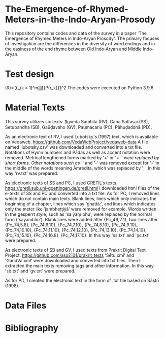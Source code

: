 # The-Emergence-of-Rhymed-Meters-in-the-Indo-Aryan-Prosody
This repository contains codes and data of the survey in a paper 'The Emergence of Rhymed Meters in Indo-Aryan Prosody'.
The primary focuses of investigation are the differences in the diversity of word endings and in the easiness of the end rhyme between Old Indo-Aryan and Middle Indo-Aryan. 

# Test design

(R)= ∑_(k = 1)^m▒〖{P(r_k)}〗^2 
The codes were executed on Python 3.9.6.

# Material Texts
This survey utilizes six texts: R̥gveda Saṃhitā (RV), Gāhā Sattasaī (SS), Setubandha (SB), Gaüḍavaho (GV), Paümacariu (PC), Pāhuḍadohā (PD).  

As an electronic text of RV, I used Lubotsky's (1997) text, which is available on Vedaweb. 
  https://github.com/VedaWebProject/vedaweb-data
A file named 'lubotsky.csv' was downloaded and converted into a txt file. Notations of Hymn numbers and Pādas as well as accent notation were removed. Metrical lengthened forms marked by '+' or '+_-' were replaced by short forms. Other notations such as '_' and '-' was removed except for '-' in the middle of the words meaning Āmredita, which was replaced by ' '. In this way 'rv.txt' was prepared.

As electronic texts of SS and PC, I used GRETIL's texts.
  https://gretil.sub.uni-goettingen.de/gretil.html
I downloaded html files of the e-texts of SS and PC and converted into a txt file.
As for PC, I removed lines which do not contain main texts. Blank lines, lines which only indicates the beginning of a chapter, lines which say 'ghattā:', and lines which indicates only the meter like 'jambheṭṭiẏā' were removed for example. Words written in the gesperrt style, such as 'sa ẏaṃ bhu', were replaced by the normal form ('saẏaṃbhu'). Blank lines were added after {Pc_49,2.1}, two lines after {Pc_74,5.8}, {Pc_74,6.10}, {Pc_74,7.10},  {Pc_74,8.10}, {Pc_74,9.10}, {Pc_74,10.10}, {Pc_74,11.10}, {Pc_74,12.10}, {Pc_74,13.10}, {Pc_74,14.10}, {Pc_74,15.10}, {Pc_74,16.8}, {Pc_74,17.10}. In this way 'ss.txt' and 'pc.txt' were prepared.

As electronic texts of SB and GV, I used texts from Prakrit Digital Text Project.
  https://github.com/aso2101/prakrit_texts
'Sētu.xml' and 'GaüḍVa.xml' were downloaded and converted into txt files. Then I extracted the main texts removing tags and other information. In this way 'sb.txt' and 'gv.txt' were prepared.

As for PD, I created the electronic text in the form of .txt file based on Śāstrī (1998).

# Data Files

# Bibliography
